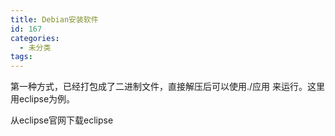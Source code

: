 ```yaml
---
title: Debian安装软件
id: 167
categories:
  - 未分类
tags:
---
```


第一种方式，已经打包成了二进制文件，直接解压后可以使用./应用 来运行。这里用eclipse为例。

从eclipse官网下载eclipse

&nbsp;